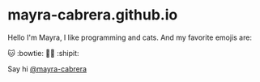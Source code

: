 # mayra-cabrera.github.io 

Hello I'm Mayra,
I like programming and cats. 
And my favorite emojis are:

:cat: :bowtie: :ok_woman: :shipit:

Say hi [@mayra-cabrera](https://twitter.com/may_cabrera)
